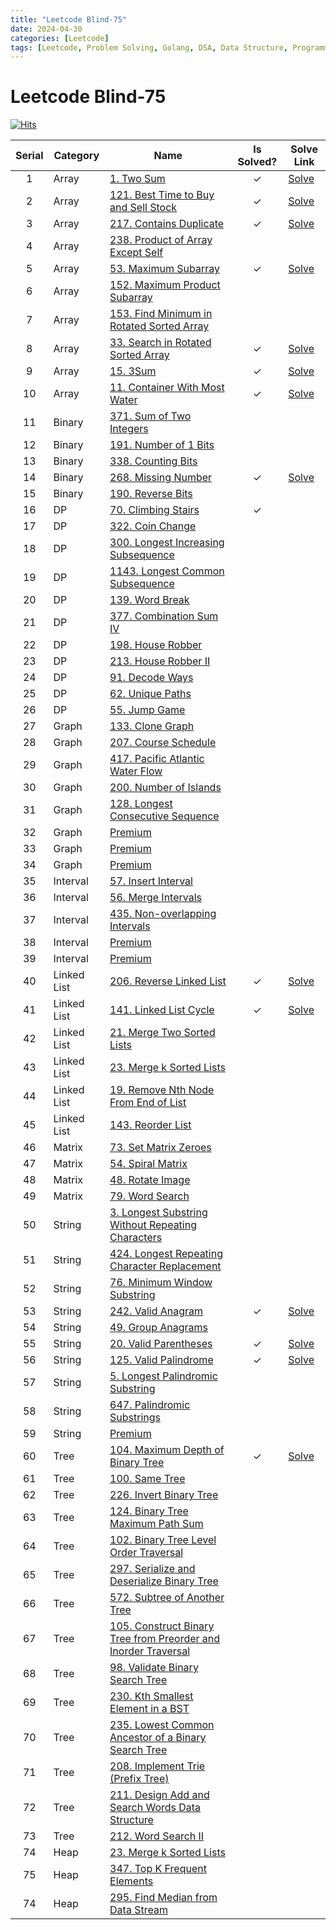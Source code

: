 ```yaml
---
title: "Leetcode Blind-75"
date: 2024-04-30
categories: [Leetcode]
tags: [Leetcode, Problem Solving, Golang, DSA, Data Structure, Programming, Algorithm, Array, Binary, DP, Graph, Interval, Linked List, Matrix, String, Tree, Heap]
---
```



# Leetcode Blind-75
[![Hits](https://hits.sh/mokhlesurr031.github.io/posts/leetcode-blind75.svg)](https://hits.sh/mokhlesurr031.github.io/posts/leetcode-blind75/)



| Serial | Category |    Name    | Is Solved? | Solve Link |
| :----: | ------ | -------- | :-: | ----- |
|    1   |Array|[1. Two Sum](https://leetcode.com/problems/two-sum/description/)|✓|[Solve](https://mokhlesurr031.github.io/posts/leetcode-two-sum/)|
|    2   |Array|[121. Best Time to Buy and Sell Stock](https://leetcode.com/problems/best-time-to-buy-and-sell-stock/description/)|✓|[Solve](https://mokhlesurr031.github.io/leetcode-best-time-to-buy-and-sell-stock/)|
|    3   |Array|[217. Contains Duplicate](https://leetcode.com/problems/contains-duplicate/description/)|✓|[Solve](https://mokhlesurr031.github.io/posts/leetcode-contains-duplicate/)|
|    4   |Array|[238. Product of Array Except Self](https://leetcode.com/problems/product-of-array-except-self/description/)|||
|    5   |Array|[53. Maximum Subarray](https://leetcode.com/problems/maximum-subarray/description/)|✓|[Solve](https://mokhlesurr031.github.io/posts/leetcode-maximum-subarray/)|
|    6   |Array|[152. Maximum Product Subarray](https://leetcode.com/problems/maximum-product-subarray/description/)|||
|    7   |Array|[153. Find Minimum in Rotated Sorted Array](https://leetcode.com/problems/find-minimum-in-rotated-sorted-array/description/)|||
|    8   |Array|[33. Search in Rotated Sorted Array](https://leetcode.com/problems/search-in-rotated-sorted-array/description/)|✓|[Solve](https://mokhlesurr031.github.io/posts/leetcode-search-in-rotated-sorted-array/)|
|    9   |Array|[15. 3Sum](https://leetcode.com/problems/3sum/description/)|✓|[Solve](https://mokhlesurr031.github.io/posts/leetcode-3sum/)|
|   10   |Array|[11. Container With Most Water](https://leetcode.com/problems/container-with-most-water/description/)|✓|[Solve](https://mokhlesurr031.github.io/posts/leetcode-container-with-most-water/)|
|   11   |Binary|[371. Sum of Two Integers](https://leetcode.com/problems/sum-of-two-integers/description/)|||
|   12   |Binary|[191. Number of 1 Bits](https://leetcode.com/problems/number-of-1-bits/description/)|||
|   13   |Binary|[338. Counting Bits](https://leetcode.com/problems/counting-bits/description/)|||
|   14   |Binary|[268. Missing Number](https://leetcode.com/problems/missing-number/description/)|✓|[Solve](https://mokhlesurr031.github.io/posts/leetcode-missing-number/)|
|   15   |Binary|[190. Reverse Bits](https://leetcode.com/problems/reverse-bits/description/)|||
|   16   |DP|[70. Climbing Stairs](https://leetcode.com/problems/climbing-stairs/description/)|✓||
|   17   |DP|[322. Coin Change](https://leetcode.com/problems/coin-change/description/)|||
|   18   |DP|[300. Longest Increasing Subsequence](https://leetcode.com/problems/longest-increasing-subsequence/description/)|||
|   19   |DP|[1143. Longest Common Subsequence](https://leetcode.com/problems/longest-common-subsequence/description/)|||
|   20   |DP|[139. Word Break](https://leetcode.com/problems/word-break/description/)|||
|   21   |DP|[377. Combination Sum IV](https://leetcode.com/problems/combination-sum-iv/description/)|||
|   22   |DP|[198. House Robber](https://leetcode.com/problems/house-robber/description/)|||
|   23   |DP|[213. House Robber II](https://leetcode.com/problems/house-robber-ii/description/)|||
|   24   |DP|[91. Decode Ways](https://leetcode.com/problems/decode-ways/description/)|||
|   25   |DP|[62. Unique Paths](https://leetcode.com/problems/unique-paths/description/)|||
|   26   |DP|[55. Jump Game](https://leetcode.com/problems/jump-game/description/)|||
|   27   |Graph|[133. Clone Graph](https://leetcode.com/problems/clone-graph/description/)|||
|   28   |Graph|[207. Course Schedule](https://leetcode.com/problems/course-schedule/description/)|||
|   29   |Graph|[417. Pacific Atlantic Water Flow](https://leetcode.com/problems/pacific-atlantic-water-flow/description/)|||
|   30   |Graph|[200. Number of Islands](https://leetcode.com/problems/number-of-islands/description/)|||
|   31   |Graph|[128. Longest Consecutive Sequence](https://leetcode.com/problems/longest-consecutive-sequence/description/)|||
|   32   |Graph|[Premium](https://leetcode.com/problems/alien-dictionary/description/)|||
|   33   |Graph|[Premium](https://leetcode.com/problems/graph-valid-tree/description/)|||
|   34   |Graph|[Premium](https://leetcode.com/problems/number-of-connected-components-in-an-undirected-graph/description/)|||
|   35   |Interval|[57. Insert Interval](https://leetcode.com/problems/insert-interval/)|||
|   36   |Interval|[56. Merge Intervals](https://leetcode.com/problems/merge-intervals/)|||
|   37   |Interval|[435. Non-overlapping Intervals](https://leetcode.com/problems/non-overlapping-intervals/)|||
|   38   |Interval|[Premium](https://leetcode.com/problems/meeting-rooms/)|||
|   39   |Interval|[Premium](https://leetcode.com/problems/meeting-rooms-ii/)|||
|   40   |Linked List|[206. Reverse Linked List](https://leetcode.com/problems/reverse-linked-list/)|✓|[Solve](https://mokhlesurr031.github.io/posts/leetcode-reverse-linked-list/)|
|   41   |Linked List|[141. Linked List Cycle](https://leetcode.com/problems/linked-list-cycle/)|✓|[Solve](https://mokhlesurr031.github.io/posts/leetcode-linked-list-cycle/)|
|   42   |Linked List|[21. Merge Two Sorted Lists](https://leetcode.com/problems/merge-two-sorted-lists/)|||
|   43   |Linked List|[23. Merge k Sorted Lists](https://leetcode.com/problems/merge-k-sorted-lists/)|||
|   44   |Linked List|[19. Remove Nth Node From End of List](https://leetcode.com/problems/remove-nth-node-from-end-of-list/)|||
|   45   |Linked List|[143. Reorder List](https://leetcode.com/problems/reorder-list/)|||
|   46   |Matrix|[73. Set Matrix Zeroes](https://leetcode.com/problems/set-matrix-zeroes/)|||
|   47   |Matrix|[54. Spiral Matrix](https://leetcode.com/problems/spiral-matrix/)|||
|   48   |Matrix|[48. Rotate Image](https://leetcode.com/problems/rotate-image/)|||
|   49   |Matrix|[79. Word Search](https://leetcode.com/problems/word-search/)|||
|   50   |String|[3. Longest Substring Without Repeating Characters](https://leetcode.com/problems/longest-substring-without-repeating-characters/)|||
|   51   |String|[424. Longest Repeating Character Replacement](https://leetcode.com/problems/longest-repeating-character-replacement/)|||
|   52   |String|[76. Minimum Window Substring](https://leetcode.com/problems/minimum-window-substring/)|||
|   53   |String|[242. Valid Anagram](https://leetcode.com/problems/valid-anagram/)|✓|[Solve](https://mokhlesurr031.github.io/posts/leetcode-valid-anagram/)|
|   54   |String|[49. Group Anagrams](https://leetcode.com/problems/group-anagrams/)|||
|   55   |String|[20. Valid Parentheses](https://leetcode.com/problems/valid-parentheses/)|✓|[Solve](https://mokhlesurr031.github.io/posts/leetcode-valid-parentheses/)|
|   56   |String|[125. Valid Palindrome](https://leetcode.com/problems/valid-palindrome/)|✓|[Solve](https://mokhlesurr031.github.io/posts/leetcode-valid-palindrome/)|
|   57   |String|[5. Longest Palindromic Substring](https://leetcode.com/problems/longest-palindromic-substring/)|||
|   58   |String|[647. Palindromic Substrings](https://leetcode.com/problems/palindromic-substrings/)|||
|   59   |String|[Premium](https://leetcode.com/problems/encode-and-decode-strings/)|||
|   60   |Tree|[104. Maximum Depth of Binary Tree](https://leetcode.com/problems/maximum-depth-of-binary-tree/)|✓|[Solve](https://mokhlesurr031.github.io/posts/leetcode-maximum-depth-of-binary-tree/)|
|   61   |Tree|[100. Same Tree](https://leetcode.com/problems/same-tree/)|||
|   62   |Tree|[226. Invert Binary Tree](https://leetcode.com/problems/invert-binary-tree/)|||
|   63   |Tree|[124. Binary Tree Maximum Path Sum](https://leetcode.com/problems/binary-tree-maximum-path-sum/)|||
|   64   |Tree|[102. Binary Tree Level Order Traversal](https://leetcode.com/problems/binary-tree-level-order-traversal/)|||
|   65   |Tree|[297. Serialize and Deserialize Binary Tree](https://leetcode.com/problems/serialize-and-deserialize-binary-tree/)|||
|   66   |Tree|[572. Subtree of Another Tree](https://leetcode.com/problems/subtree-of-another-tree/)|||
|   67   |Tree|[105. Construct Binary Tree from Preorder and Inorder Traversal](https://leetcode.com/problems/construct-binary-tree-from-preorder-and-inorder-traversal/)|||
|   68   |Tree|[98. Validate Binary Search Tree](https://leetcode.com/problems/validate-binary-search-tree/)|||
|   69   |Tree|[230. Kth Smallest Element in a BST](https://leetcode.com/problems/kth-smallest-element-in-a-bst/)|||
|   70   |Tree|[235. Lowest Common Ancestor of a Binary Search Tree](https://leetcode.com/problems/lowest-common-ancestor-of-a-binary-search-tree/)|||
|   71   |Tree|[208. Implement Trie (Prefix Tree)](https://leetcode.com/problems/implement-trie-prefix-tree/)|||
|   72   |Tree|[211. Design Add and Search Words Data Structure](https://leetcode.com/problems/add-and-search-word-data-structure-design/)|||
|   73   |Tree|[212. Word Search II](https://leetcode.com/problems/word-search-ii/)|||
|   74   |Heap|[23. Merge k Sorted Lists](https://leetcode.com/problems/merge-k-sorted-lists/)|||
|   75   |Heap|[347. Top K Frequent Elements](https://leetcode.com/problems/top-k-frequent-elements/)|||
|   74   |Heap|[295. Find Median from Data Stream](https://leetcode.com/problems/find-median-from-data-stream/)|||
